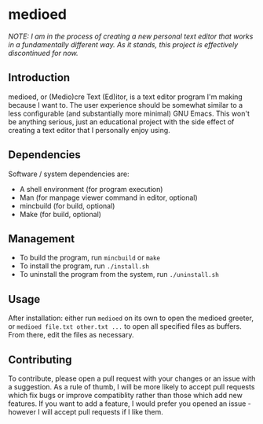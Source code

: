 # medioed

*NOTE: I am in the process of creating a new personal text editor that works in
a fundamentally different way. As it stands, this project is effectively
discontinued for now.*

## Introduction

medioed, or (Medio)cre Text (Ed)itor, is a text editor program I'm making
because I want to. The user experience should be somewhat similar to a less
configurable (and substantially more minimal) GNU Emacs. This won't be anything
serious, just an educational project with the side effect of creating a text
editor that I personally enjoy using.

## Dependencies

Software / system dependencies are:

* A shell environment (for program execution)
* Man (for manpage viewer command in editor, optional)
* mincbuild (for build, optional)
* Make (for build, optional)

## Management

* To build the program, run `mincbuild` or `make`
* To install the program, run `./install.sh`
* To uninstall the program from the system, run `./uninstall.sh`

## Usage

After installation: either run `medioed` on its own to open the medioed greeter,
or `medioed file.txt other.txt ...` to open all specified files as buffers. From
there, edit the files as necessary.

## Contributing

To contribute, please open a pull request with your changes or an issue with a
suggestion. As a rule of thumb, I will be more likely to accept pull requests
which fix bugs or improve compatiblity rather than those which add new features.
If you want to add a feature, I would prefer you opened an issue - however I
will accept pull requests if I like them.
